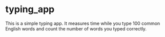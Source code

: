 # typing_app

This is a simple typing app.  It measures time while you type 100 common English words and count the number of words you typed correctly.
